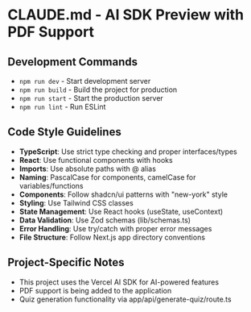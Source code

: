 # CLAUDE.md - AI SDK Preview with PDF Support

## Development Commands
- `npm run dev` - Start development server
- `npm run build` - Build the project for production
- `npm run start` - Start the production server
- `npm run lint` - Run ESLint

## Code Style Guidelines
- **TypeScript**: Use strict type checking and proper interfaces/types
- **React**: Use functional components with hooks
- **Imports**: Use absolute paths with @ alias
- **Naming**: PascalCase for components, camelCase for variables/functions
- **Components**: Follow shadcn/ui patterns with "new-york" style
- **Styling**: Use Tailwind CSS classes
- **State Management**: Use React hooks (useState, useContext)
- **Data Validation**: Use Zod schemas (lib/schemas.ts)
- **Error Handling**: Use try/catch with proper error messages
- **File Structure**: Follow Next.js app directory conventions

## Project-Specific Notes
- This project uses the Vercel AI SDK for AI-powered features
- PDF support is being added to the application
- Quiz generation functionality via app/api/generate-quiz/route.ts